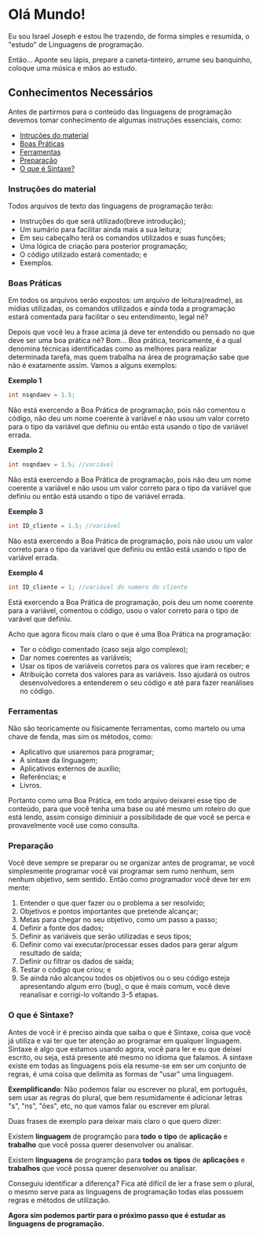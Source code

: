 # Olá Mundo!

Eu sou Israel Joseph e estou lhe trazendo, de forma simples e resumida, o "estudo" de Linguagens de programação.

Então... Aponte seu lápis, prepare a caneta-tinteiro, arrume seu banquinho, coloque uma música e mãos ao estudo.

## Conhecimentos Necessários

Antes de partirmos para o conteúdo das linguagens de programação devemos tomar conhecimento de algumas instruções essenciais, como:

- <a href="#instrucoes">Intruções do material</a>
- <a href="#boas-praticas">Boas Práticas</a>
- <a href="#ferramentas">Ferramentas</a>
- <a href="#preparacao">Preparação</a>
- <a href="#sintaxe">O que é Sintaxe?</a>

<a id="instrucoes"></a>
### Instruções do material

Todos arquivos de texto das linguagens de programação terão:

- Instruções do que será utilizado(breve introdução);
- Um sumário para facilitar ainda mais a sua leitura;
- Em seu cabeçalho terá os comandos utilizados e suas funções;
- Uma lógica de criação para posterior programação;
- O código utilizado estará comentado; e
- Exemplos.

<a id="boas-praticas"></a>
### Boas Práticas

Em todos os arquivos serão expostos: um arquivo de leitura(readme), as mídias utilizadas, os comandos utilizados e ainda toda a programação estará comentada para facilitar o seu entendimento, legal né?

Depois que você leu a frase acima já deve ter entendido ou pensado no que deve ser uma boa prática né?
Bom...  Boa prática, teoricamente, é a qual denomina técnicas identificadas como as melhores para realizar determinada tarefa, mas quem trabalha na área de programação sabe que não é exatamente assim. Vamos a alguns exemplos:

<b>Exemplo 1</b>
```c
int nsqndaev = 1.5;
```
Não está exercendo a Boa Prática de programação, pois não comentou o código, não deu um nome coerente à variável e não usou um valor correto para o tipo da variável que definiu ou então está usando o tipo de variável errada.

<b>Exemplo 2</b>
```c
int nsqndaev = 1.5; //variável
```
Não está exercendo a Boa Prática de programação, pois não deu um nome coerente a variável e não usou um valor correto para o tipo da variável que definiu ou então está usando o tipo de variável errada.

<b>Exemplo 3</b>
```c
int ID_cliente = 1.5; //variável
```
Não está exercendo a Boa Prática de programação, pois não usou um valor correto para o tipo da variável que definiu ou então está usando o tipo de variável errada.

<b>Exemplo 4</b>
```c
int ID_cliente = 1; //variável do numero do cliente
```
Está exercendo a Boa Prática de programação, pois deu um nome coerente para a variável, comentou o código, usou o valor correto para o tipo de varável que definiu.

Acho que agora ficou mais claro o que é uma Boa Prática na programação:
- Ter o código comentado (caso seja algo complexo);
- Dar nomes coerentes as variáveis;
- Usar os tipos de variáveis corretos para os valores que iram receber; e
- Atribuição correta dos valores para as variáveis.
Isso ajudará os outros desenvolvedores a entenderem o seu código e até para fazer reanálises no código.

<a id="ferramentas"></a>
### Ferramentas

Não são teoricamente ou fisicamente ferramentas, como martelo ou uma chave de fenda, mas sim os métodos, como:

- Aplicativo que usaremos para programar;
- A sintaxe da linguagem;
- Aplicativos externos de auxílio;
- Referências; e 
- Livros.

Portanto como uma Boa Prática, em todo arquivo deixarei esse tipo de conteúdo, para que você tenha uma base ou até mesmo um roteiro do que está lendo, assim consigo diminiuir a possibilidade de que você se perca e provavelmente você use como consulta.

<a id="preparacao"></a>
### Preparação

Você deve sempre se preparar ou se organizar antes de programar, se você simplesmente programar você vai programar sem rumo nenhum, sem nenhum objetivo, sem sentido.
Então como programador você deve ter em mente:

1) Entender o que quer fazer ou o problema a ser resolvido;
2) Objetivos e pontos importantes que pretende alcançar;
3) Metas para chegar no seu objetivo, como um passo a passo;
4) Definir a fonte dos dados;
5) Definir as variáveis que serão utilizadas e seus tipos;
6) Definir como vai executar/processar esses dados para gerar algum resultado de saída;
7) Definir ou filtrar os dados de saída;
8) Testar o código que criou; e
9) Se ainda não alcançou todos os objetivos ou o seu código esteja apresentando algum erro (bug), o que é mais comum, você deve reanalisar e corrigi-lo voltando 3-5 etapas.

<a id="sintaxe"></a>
### O que é Sintaxe?

Antes de você ir é preciso ainda que saiba o que é Sintaxe, coisa que você já utiliza e vai ter que ter atenção ao programar em qualquer linguagem. Sintaxe é algo que estamos usando agora, você para ler e eu que deixei escrito, ou seja, está presente até mesmo no idioma que falamos. A sintaxe existe em todas as linguagens pois ela resume-se em ser um conjunto de regras, é uma coisa que delimita as formas de "usar" uma linguagem.

<b>Exemplificando</b>: Não podemos falar ou escrever no plural, em português, sem usar as regras do plural, que bem resumidamente é adicionar letras "s", "ns", "ões", etc, no que vamos falar ou escrever em plural.

Duas frases de exemplo para deixar mais claro o que quero dizer:

Existem <b>linguagem</b> de programção para <b>todo</b> <b>o</b> <b>tipo</b> de <b>aplicação</b> e <b>trabalho</b> que você possa querer desenvolver ou analisar.

Existem <b>linguagens</b> de programção para <b>todos</b> <b>os</b> <b>tipos</b> de <b>aplicações</b> e <b>trabalhos</b> que você possa querer desenvolver ou analisar.

Conseguiu identificar a diferença? Fica até difícil de ler a frase sem o plural, o mesmo serve para as linguagens de programação todas elas possuem regras e métodos de utilização.

<b>Agora sim podemos partir para o próximo passo que é estudar as linguagens de programação.</b>
